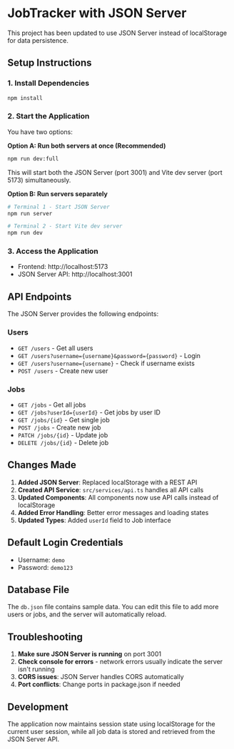 # JobTracker with JSON Server

This project has been updated to use JSON Server instead of localStorage for data persistence.

## Setup Instructions

### 1. Install Dependencies
```bash
npm install
```

### 2. Start the Application
You have two options:

**Option A: Run both servers at once (Recommended)**
```bash
npm run dev:full
```
This will start both the JSON Server (port 3001) and Vite dev server (port 5173) simultaneously.

**Option B: Run servers separately**
```bash
# Terminal 1 - Start JSON Server
npm run server

# Terminal 2 - Start Vite dev server
npm run dev
```

### 3. Access the Application
- Frontend: http://localhost:5173
- JSON Server API: http://localhost:3001

## API Endpoints

The JSON Server provides the following endpoints:

### Users
- `GET /users` - Get all users
- `GET /users?username={username}&password={password}` - Login
- `GET /users?username={username}` - Check if username exists
- `POST /users` - Create new user

### Jobs
- `GET /jobs` - Get all jobs
- `GET /jobs?userId={userId}` - Get jobs by user ID
- `GET /jobs/{id}` - Get single job
- `POST /jobs` - Create new job
- `PATCH /jobs/{id}` - Update job
- `DELETE /jobs/{id}` - Delete job

## Changes Made

1. **Added JSON Server**: Replaced localStorage with a REST API
2. **Created API Service**: `src/services/api.ts` handles all API calls
3. **Updated Components**: All components now use API calls instead of localStorage
4. **Added Error Handling**: Better error messages and loading states
5. **Updated Types**: Added `userId` field to Job interface

## Default Login Credentials

- Username: `demo`
- Password: `demo123`

## Database File

The `db.json` file contains sample data. You can edit this file to add more users or jobs, and the server will automatically reload.

## Troubleshooting

1. **Make sure JSON Server is running** on port 3001
2. **Check console for errors** - network errors usually indicate the server isn't running
3. **CORS issues**: JSON Server handles CORS automatically
4. **Port conflicts**: Change ports in package.json if needed

## Development

The application now maintains session state using localStorage for the current user session, while all job data is stored and retrieved from the JSON Server API.
